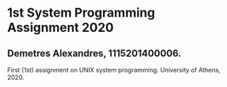 # 1st System Programming Assignment 2020
<h2>Demetres Alexandres, 1115201400006. </h2>
First (1st) assignment on UNIX system programming.
University of Athens, 2020.
